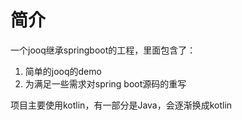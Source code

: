# 简介
一个jooq继承springboot的工程，里面包含了：
1. 简单的jooq的demo
2. 为满足一些需求对spring boot源码的重写

项目主要使用kotlin，有一部分是Java，会逐渐换成kotlin
